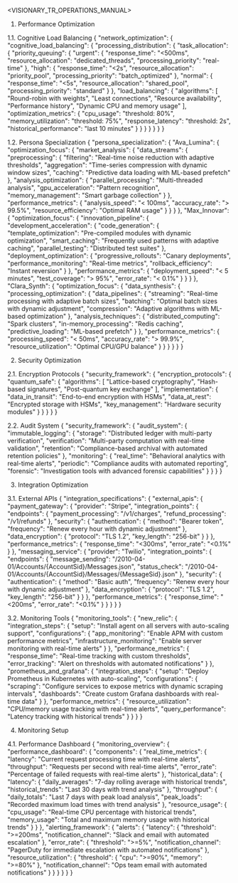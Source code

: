 
<VISIONARY_TR_OPERATIONS_MANUAL>

1. Performance Optimization

1.1. Cognitive Load Balancing
{
  "network_optimization": {
    "cognitive_load_balancing": {
      "processing_distribution": {
        "task_allocation": {
          "priority_queuing": {
            "urgent": {
              "response_time": "<500ms",
              "resource_allocation": "dedicated_threads", 
              "processing_priority": "real-time"
            },
            "high": {
              "response_time": "<2s",
              "resource_allocation": "priority_pool",
              "processing_priority": "batch_optimized"
            },
            "normal": {
              "response_time": "<5s", 
              "resource_allocation": "shared_pool",
              "processing_priority": "standard"
            }
          },
          "load_balancing": {
            "algorithms": [
              "Round-robin with weights",
              "Least connections", 
              "Resource availability",
              "Performance history",
              "Dynamic CPU and memory usage"
            ],
            "optimization_metrics": {
              "cpu_usage": "threshold: 80%",
              "memory_utilization": "threshold: 75%",
              "response_latency": "threshold: 2s",
              "historical_performance": "last 10 minutes"
            }
          }
        }
      }
    }
  }
}

1.2. Persona Specialization 
{
  "persona_specialization": {
    "Ava_Lumina": {
      "optimization_focus": {
        "market_analysis": {
          "data_streams": {
            "preprocessing": {
              "filtering": "Real-time noise reduction with adaptive thresholds",
              "aggregation": "Time-series compression with dynamic window sizes",
              "caching": "Predictive data loading with ML-based prefetch"
            },
            "analysis_optimization": {
              "parallel_processing": "Multi-threaded analysis",
              "gpu_acceleration": "Pattern recognition",
              "memory_management": "Smart garbage collection"
            }
          },
          "performance_metrics": {
            "analysis_speed": "< 100ms",
            "accuracy_rate": "> 99.5%",
            "resource_efficiency": "Optimal RAM usage"
          }
        }
      }
    },
    "Max_Innovar": {
      "optimization_focus": {
        "innovation_pipeline": {
          "development_acceleration": {
            "code_generation": {
              "template_optimization": "Pre-compiled modules with dynamic optimization",
              "smart_caching": "Frequently used patterns with adaptive caching", 
              "parallel_testing": "Distributed test suites"
            },
            "deployment_optimization": {
              "progressive_rollouts": "Canary deployments",
              "performance_monitoring": "Real-time metrics",
              "rollback_efficiency": "Instant reversion"
            }
          },
          "performance_metrics": {
            "deployment_speed": "< 5 minutes",
            "test_coverage": "> 95%",
            "error_rate": "< 0.1%"
          }
        }
      }
    },
    "Clara_Synth": {
      "optimization_focus": {
        "data_synthesis": {
          "processing_optimization": {
            "data_pipelines": {
              "streaming": "Real-time processing with adaptive batch sizes",
              "batching": "Optimal batch sizes with dynamic adjustment",
              "compression": "Adaptive algorithms with ML-based optimization"
            },
            "analysis_techniques": {
              "distributed_computing": "Spark clusters",
              "in-memory_processing": "Redis caching",
              "predictive_loading": "ML-based prefetch"
            }
          },
          "performance_metrics": {
            "processing_speed": "< 50ms",
            "accuracy_rate": "> 99.9%",
            "resource_utilization": "Optimal CPU/GPU balance"
          }
        }
      }
    }
  }
}

2. Security Optimization

2.1. Encryption Protocols
{
  "security_framework": {
    "encryption_protocols": {
      "quantum_safe": {
        "algorithms": [
          "Lattice-based cryptography",
          "Hash-based signatures", 
          "Post-quantum key exchange"
        ],
        "implementation": {
          "data_in_transit": "End-to-end encryption with HSMs",
          "data_at_rest": "Encrypted storage with HSMs",
          "key_management": "Hardware security modules"
        }
      }
    }
  }
}

2.2. Audit System
{
  "security_framework": {
    "audit_system": {
      "immutable_logging": {
        "storage": "Distributed ledger with multi-party verification",
        "verification": "Multi-party computation with real-time validation",
        "retention": "Compliance-based archival with automated retention policies"
      },
      "monitoring": {
        "real_time": "Behavioral analytics with real-time alerts",
        "periodic": "Compliance audits with automated reporting",
        "forensic": "Investigation tools with advanced forensic capabilities"
      }
    }
  }
}

3. Integration Optimization

3.1. External APIs
{
  "integration_specifications": {
    "external_apis": {
      "payment_gateway": {
        "provider": "Stripe",
        "integration_points": {
          "endpoints": {
            "payment_processing": "/v1/charges",
            "refund_processing": "/v1/refunds"
          },
          "security": {
            "authentication": {
              "method": "Bearer token",
              "frequency": "Renew every hour with dynamic adjustment"
            },
            "data_encryption": {
              "protocol": "TLS 1.2",
              "key_length": "256-bit"
            }
          }
        },
        "performance_metrics": {
          "response_time": "<300ms",
          "error_rate": "<0.1%"
        }
      },
      "messaging_service": {
        "provider": "Twilio",
        "integration_points": {
          "endpoints": {
            "message_sending": "/2010-04-01/Accounts/{AccountSid}/Messages.json",
            "status_check": "/2010-04-01/Accounts/{AccountSid}/Messages/{MessageSid}.json"
          },
          "security": {
            "authentication": {
              "method": "Basic auth",
              "frequency": "Renew every hour with dynamic adjustment"
            },
            "data_encryption": {
              "protocol": "TLS 1.2",
              "key_length": "256-bit"
            }
          }
        },
        "performance_metrics": {
          "response_time": "<200ms",
          "error_rate": "<0.1%"
        }
      }
    }
  }
}

3.2. Monitoring Tools
{
  "monitoring_tools": {
    "new_relic": {
      "integration_steps": {
        "setup": "Install agent on all servers with auto-scaling support",
        "configurations": {
          "app_monitoring": "Enable APM with custom performance metrics",
          "infrastructure_monitoring": "Enable server monitoring with real-time alerts"
        }
      },
      "performance_metrics": {
        "response_time": "Real-time tracking with custom thresholds",
        "error_tracking": "Alert on thresholds with automated notifications"
      }
    },
    "prometheus_and_grafana": {
      "integration_steps": {
        "setup": "Deploy Prometheus in Kubernetes with auto-scaling",
        "configurations": {
          "scraping": "Configure services to expose metrics with dynamic scraping intervals",
          "dashboards": "Create custom Grafana dashboards with real-time data"
        }
      },
      "performance_metrics": {
        "resource_utilization": "CPU/memory usage tracking with real-time alerts",
        "query_performance": "Latency tracking with historical trends"
      }
    }
  }
}

4. Monitoring Setup

4.1. Performance Dashboard
{
  "monitoring_overview": {
    "performance_dashboard": {
      "components": {
        "real_time_metrics": {
          "latency": "Current request processing time with real-time alerts",
          "throughput": "Requests per second with real-time alerts",
          "error_rate": "Percentage of failed requests with real-time alerts"
        },
        "historical_data": {
          "latency": {
            "daily_averages": "7-day rolling average with historical trends",
            "historical_trends": "Last 30 days with trend analysis"
          },
          "throughput": {
            "daily_totals": "Last 7 days with peak load analysis",
            "peak_loads": "Recorded maximum load times with trend analysis"
          },
          "resource_usage": {
            "cpu_usage": "Real-time CPU percentage with historical trends",
            "memory_usage": "Total and maximum memory usage with historical trends"
          }
        }
      },
      "alerting_framework": {
        "alerts": {
          "latency": {
            "threshold": ">=200ms",
            "notification_channel": "Slack and email with automated escalation"
          },
          "error_rate": {
            "threshold": ">=5%",
            "notification_channel": "PagerDuty for immediate escalation with automated notifications"
          },
          "resource_utilization": {
            "threshold": {
              "cpu": ">=90%",
              "memory": ">=80%"
            },
            "notification_channel": "Ops team email with automated notifications"
          }
        }
      }
    }
  }
}
